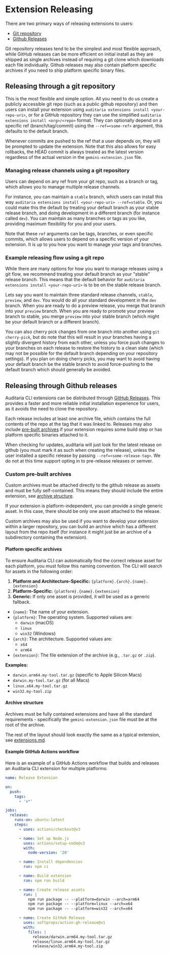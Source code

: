 # Extension Releasing

There are two primary ways of releasing extensions to users:

- [Git repository](#releasing-through-a-git-repository)
- [Github Releases](#releasing-through-github-releases)

Git repository releases tend to be the simplest and most flexible approach, while GitHub releases can be more efficient on initial install as they are shipped as single archives instead of requiring a git clone which downloads each file individually. Github releases may also contain platform specific archives if you need to ship platform specific binary files.

## Releasing through a git repository

This is the most flexible and simple option. All you need to do us create a publicly accessible git repo (such as a public github repository) and then users can install your extension using `auditaria extensions install <your-repo-uri>`, or for a GitHub repository they can use the simplified `auditaria extensions install <org>/<repo>` format. They can optionally depend on a specific ref (branch/tag/commit) using the `--ref=<some-ref>` argument, this defaults to the default branch.

Whenever commits are pushed to the ref that a user depends on, they will be prompted to update the extension. Note that this also allows for easy rollbacks, the HEAD commit is always treated as the latest version regardless of the actual version in the `gemini-extension.json` file.

### Managing release channels using a git repository

Users can depend on any ref from your git repo, such as a branch or tag, which allows you to manage multiple release channels.

For instance, you can maintain a `stable` branch, which users can install this way `auditaria extensions install <your-repo-uri> --ref=stable`. Or, you could make this the default by treating your default branch as your stable release branch, and doing development in a different branch (for instance called `dev`). You can maintain as many branches or tags as you like, providing maximum flexibility for you and your users.

Note that these `ref` arguments can be tags, branches, or even specific commits, which allows users to depend on a specific version of your extension. It is up to you how you want to manage your tags and branches.

### Example releasing flow using a git repo

While there are many options for how you want to manage releases using a git flow, we recommend treating your default branch as your "stable" release branch. This means that the default behavior for `auditaria extensions install <your-repo-uri>` is to be on the stable release branch.

Lets say you want to maintain three standard release channels, `stable`, `preview`, and `dev`. You would do all your standard development in the `dev` branch. When you are ready to do a preview release, you merge that branch into your `preview` branch. When you are ready to promote your preview branch to stable, you merge `preview` into your stable branch (which might be your default branch or a different branch).

You can also cherry pick changes from one branch into another using `git cherry-pick`, but do note that this will result in your branches having a slightly divergent history from each other, unless you force push changes to your branches on each release to restore the history to a clean slate (which may not be possible for the default branch depending on your repository settings). If you plan on doing cherry picks, you may want to avoid having your default branch be the stable branch to avoid force-pushing to the default branch which should generally be avoided.

## Releasing through Github releases

Auditaria CLI extensions can be distributed through [GitHub Releases](https://docs.github.com/en/repositories/releasing-projects-on-github/about-releases). This provides a faster and more reliable initial installation experience for users, as it avoids the need to clone the repository.

Each release includes at least one archive file, which contains the full contents of the repo at the tag that it was linked to. Releases may also include [pre-built archives](#custom-pre-built-archives) if your extension requires some build step or has platform specific binaries attached to it.

When checking for updates, auditaria will just look for the latest release on github (you must mark it as such when creating the release), unless the user installed a specific release by passing `--ref=<some-release-tag>`. We do not at this time support opting in to pre-release releases or semver.

### Custom pre-built archives

Custom archives must be attached directly to the github release as assets and must be fully self-contained. This means they should include the entire extension, see [archive structure](#archive-structure).

If your extension is platform-independent, you can provide a single generic asset. In this case, there should be only one asset attached to the release.

Custom archives may also be used if you want to develop your extension within a larger repository, you can build an archive which has a different layout from the repo itself (for instance it might just be an archive of a subdirectory containing the extension).

#### Platform specific archives

To ensure Auditaria CLI can automatically find the correct release asset for each platform, you must follow this naming convention. The CLI will search for assets in the following order:

1.  **Platform and Architecture-Specific:** `{platform}.{arch}.{name}.{extension}`
2.  **Platform-Specific:** `{platform}.{name}.{extension}`
3.  **Generic:** If only one asset is provided, it will be used as a generic fallback.

- `{name}`: The name of your extension.
- `{platform}`: The operating system. Supported values are:
  - `darwin` (macOS)
  - `linux`
  - `win32` (Windows)
- `{arch}`: The architecture. Supported values are:
  - `x64`
  - `arm64`
- `{extension}`: The file extension of the archive (e.g., `.tar.gz` or `.zip`).

**Examples:**

- `darwin.arm64.my-tool.tar.gz` (specific to Apple Silicon Macs)
- `darwin.my-tool.tar.gz` (for all Macs)
- `linux.x64.my-tool.tar.gz`
- `win32.my-tool.zip`

#### Archive structure

Archives must be fully contained extensions and have all the standard requirements - specifically the `gemini-extension.json` file must be at the root of the archive.

The rest of the layout should look exactly the same as a typical extension, see [extensions.md](extension.md).

#### Example GitHub Actions workflow

Here is an example of a GitHub Actions workflow that builds and releases an Auditaria CLI extension for multiple platforms:

```yaml
name: Release Extension

on:
  push:
    tags:
      - 'v*'

jobs:
  release:
    runs-on: ubuntu-latest
    steps:
      - uses: actions/checkout@v3

      - name: Set up Node.js
        uses: actions/setup-node@v3
        with:
          node-version: '20'

      - name: Install dependencies
        run: npm ci

      - name: Build extension
        run: npm run build

      - name: Create release assets
        run: |
          npm run package -- --platform=darwin --arch=arm64
          npm run package -- --platform=linux --arch=x64
          npm run package -- --platform=win32 --arch=x64

      - name: Create GitHub Release
        uses: softprops/action-gh-release@v1
        with:
          files: |
            release/darwin.arm64.my-tool.tar.gz
            release/linux.arm64.my-tool.tar.gz
            release/win32.arm64.my-tool.zip
```

